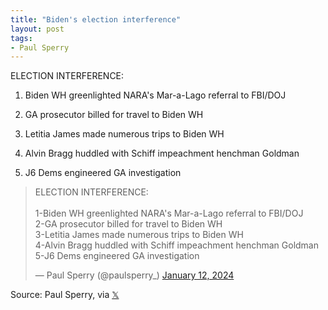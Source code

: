 ```yaml
---
title: "Biden's election interference"
layout: post
tags:
- Paul Sperry
---
```


ELECTION INTERFERENCE:

1. Biden WH greenlighted NARA's Mar-a-Lago referral to FBI/DOJ

2. GA prosecutor billed for travel to Biden WH

3. Letitia James made numerous trips to Biden WH

4. Alvin Bragg huddled with Schiff impeachment henchman Goldman

5. J6 Dems engineered GA investigation

<blockquote class="twitter-tweet"><p lang="en" dir="ltr">ELECTION INTERFERENCE:<br><br>1-Biden WH greenlighted NARA&#39;s Mar-a-Lago referral to FBI/DOJ<br>2-GA prosecutor billed for travel to Biden WH<br>3-Letitia James made numerous trips to Biden WH<br>4-Alvin Bragg huddled with Schiff impeachment henchman Goldman<br>5-J6 Dems engineered GA investigation</p>&mdash; Paul Sperry (@paulsperry_) <a href="https://twitter.com/paulsperry_/status/1745902263921422413?ref_src=twsrc%5Etfw">January 12, 2024</a></blockquote> <script async src="https://platform.twitter.com/widgets.js" charset="utf-8"></script>

Source: Paul Sperry, via [𝕏](https://x.com)
